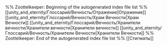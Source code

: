 %% Zoottelkeeper: Beginning of the autogenerated index file list  %%
 [[unity_and_eternity/Глоссарий/Вечность/Отражение|Отражение]]
 [[unity_and_eternity/Глоссарий/Вечность/Храм Вечности|Храм Вечности]]
 [[unity_and_eternity/Глоссарий/Вечность/Хранители вечности/Хранители вечности|Хранители вечности]]
 [[unity_and_eternity/Глоссарий/Вечность/Хранители Вечности|Хранители Вечности]]
%% Zoottelkeeper: End of the autogenerated index file list  %%
[[Стигматы]]